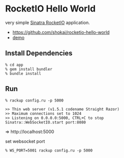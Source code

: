 RocketIO Hello World
====================

very simple [Sinatra RocketIO](https://github.com/shokai/sinatra-rocketio) application.

* https://github.com/shokai/rocketio-hello-world
* [demo](http://dev.shokai.org:4100)

Install Dependencies
--------------------

    % cd app
    % gem install bundler
    % bundle install


Run
---

    % rackup config.ru -p 5000

```
>> Thin web server (v1.5.1 codename Straight Razor)
>> Maximum connections set to 1024
>> Listening on 0.0.0.0:5000, CTRL+C to stop
Sinatra::WebSocketIO.start port:8080
```

=> http://localhost:5000


set websocket port

    % WS_PORT=5001 rackup config.ru -p 5000